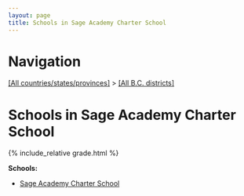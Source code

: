 ```yaml
---
layout: page
title: Schools in Sage Academy Charter School
---
```

# Navigation

[[All countries/states/provinces]](../..) > [[All B.C. districts]](..)

# Schools in Sage Academy Charter School

{% include_relative grade.html %}

**Schools:**

- [Sage Academy Charter School](Sage_Academy_Charter_School.md)
